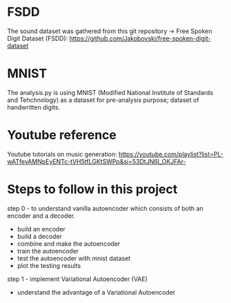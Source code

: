 # FSDD
The sound dataset was gathered from this git repository -> Free Spoken Digit Dataset (FSDD):
https://github.com/Jakobovski/free-spoken-digit-dataset

# MNIST
The analysis.py is using MNIST (Modified National Institute of Standards and Tehchnology) as a dataset for pre-analysis purpose; dataset of handwritten digits.

# Youtube reference
Youtube tutorials on music generation:
https://youtube.com/playlist?list=PL-wATfeyAMNpEyENTc-tVH5tfLGKtSWPp&si=53DtJN6I_OKJFAr-



# Steps to follow in this project
step 0 - to understand vanilla autoencoder which consists of both an encoder and a decoder.
  - build an encoder
  - build a decoder
  - combine and make the autoencoder
  - train the autoencoder
  - test the autoencoder with mnist dataset
  - plot the testing results

step 1 - implement Variational Autoencoder (VAE)
  - understand the advantage of a Variational Autoencoder
